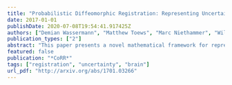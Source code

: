 ```yaml
---
title: "Probabilistic Diffeomorphic Registration: Representing Uncertainty"
date: 2017-01-01
publishDate: 2020-07-08T19:54:41.917425Z
authors: ["Demian Wassermann", "Matthew Toews", "Marc Niethammer", "William M. Wells III"]
publication_types: ["2"]
abstract: "This paper presents a novel mathematical framework for representing uncertainty in large deformation diffeomorphic image registration. The Bayesian posterior distribution over the deformations aligning a moving and a fixed image is approximated via a variational formulation. A stochastic differential equation (SDE) modeling the deformations as the evolution of a time-varying velocity field leads to a prior density over deformations in the form of a Gaussian process. This permits estimating the full posterior distribution in order to represent uncertainty, in contrast to methods in which the posterior is approximated via Monte Carlo sampling or maximized in maximum a-posteriori (MAP) estimation. The framework is demonstrated in the case of landmark-based image registration, including simulated data and annotated pre and intra-operative 3D images."
featured: false
publication: "*CoRR*"
tags: ["registration", "uncertainty", "brain"]
url_pdf: "http://arxiv.org/abs/1701.03266"
---
```


